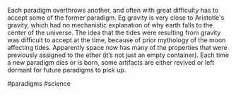Each paradigm overthrows another, and often with great difficulty has to accept some of the former paradigm. Eg gravity is very close to Aristotle's gravity, which had no mechanistic explanation of why earth falls to the center of the universe. The idea that the tides were resulting from gravity was difficult to accept at the time, because of prior mythology of the moon affecting tides. Apparently space now has many of the properties that were previously assigned to the ether (it’s not just an empty container). Each time a new paradigm dies or is born, some artifacts are either revived or left dormant for future paradigms to pick up.

#paradigms #science 